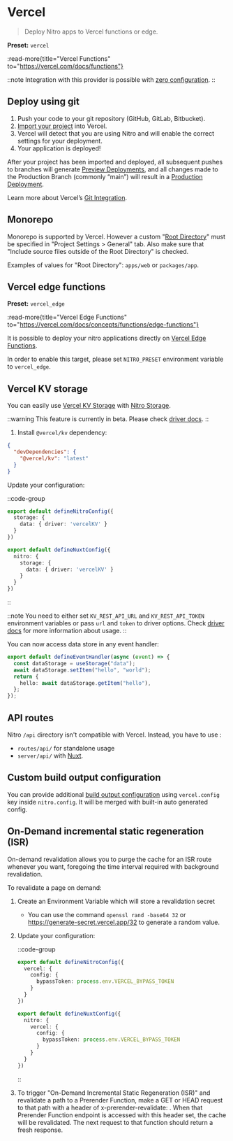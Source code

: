 # Vercel

> Deploy Nitro apps to Vercel functions or edge.

**Preset:** `vercel`

:read-more{title="Vercel Functions" to="https://vercel.com/docs/functions"}

::note
Integration with this provider is possible with [zero configuration](/deploy/#zero-config-providers).
::

## Deploy using git

1. Push your code to your git repository (GitHub, GitLab, Bitbucket).
2. [Import your project](https://vercel.com/new) into Vercel.
3. Vercel will detect that you are using Nitro and will enable the correct settings for your deployment.
4. Your application is deployed!

After your project has been imported and deployed, all subsequent pushes to branches will generate [Preview Deployments](https://vercel.com/docs/concepts/deployments/environments#preview), and all changes made to the Production Branch (commonly “main”) will result in a [Production Deployment](https://vercel.com/docs/concepts/deployments/environments#production).

Learn more about Vercel’s [Git Integration](https://vercel.com/docs/concepts/git).

## Monorepo

Monorepo is supported by Vercel. However a custom "[Root Directory](https://vercel.com/docs/deployments/configure-a-build#root-directory)" must be specified in "Project Settings > General" tab. Also make sure that "Include source files outside of the Root Directory" is checked.

Examples of values for "Root Directory": `apps/web` or `packages/app`.


## Vercel edge functions

**Preset:** `vercel_edge`

:read-more{title="Vercel Edge Functions" to="https://vercel.com/docs/concepts/functions/edge-functions"}

It is possible to deploy your nitro applications directly on [Vercel Edge Functions](https://vercel.com/docs/concepts/functions/edge-functions).


In order to enable this target, please set `NITRO_PRESET` environment variable to `vercel_edge`.

## Vercel KV storage

You can easily use [Vercel KV Storage](https://vercel.com/docs/storage/vercel-kv) with [Nitro Storage](/guide/storage).

::warning
This feature is currently in beta. Please check [driver docs](https://unstorage.unjs.io/drivers/vercel-kv).
::

1. Install `@vercel/kv` dependency:

```json [package.json]
{
  "devDependencies": {
    "@vercel/kv": "latest"
  }
}
```

Update your configuration:

::code-group
```ts [nitro.config.ts]
export default defineNitroConfig({
  storage: {
    data: { driver: 'vercelKV' }
  }
})
```
```ts [nuxt.config.ts]
export default defineNuxtConfig({
  nitro: {
    storage: {
      data: { driver: 'vercelKV' }
    }
  }
})
```
::

::note
You need to either set `KV_REST_API_URL` and `KV_REST_API_TOKEN` environment variables or pass `url` and `token` to driver options. Check [driver docs](https://unstorage.unjs.io/drivers/vercel-kv) for more information about usage.
::

You can now access data store in any event handler:

```ts
export default defineEventHandler(async (event) => {
  const dataStorage = useStorage("data");
  await dataStorage.setItem("hello", "world");
  return {
    hello: await dataStorage.getItem("hello"),
  };
});
```

## API routes

Nitro `/api` directory isn't compatible with Vercel.
Instead, you have to use :

- `routes/api/` for standalone usage
- `server/api/` with [Nuxt](https://nuxt.com).

## Custom build output configuration

You can provide additional [build output configuration](https://vercel.com/docs/build-output-api/v3) using `vercel.config` key inside `nitro.config`. It will be merged with built-in auto generated config.

## On-Demand incremental static regeneration (ISR)

On-demand revalidation allows you to purge the cache for an ISR route whenever you want, foregoing the time interval required with background revalidation.

To revalidate a page on demand:

1. Create an Environment Variable which will store a revalidation secret
    * You can use the command `openssl rand -base64 32` or https://generate-secret.vercel.app/32 to generate a random value.

2. Update your configuration:

    ::code-group
    ```ts [nitro.config.ts]
    export default defineNitroConfig({
      vercel: {
        config: {
          bypassToken: process.env.VERCEL_BYPASS_TOKEN
        }
      }
    })
    ```
    ```ts [nuxt.config.ts]
    export default defineNuxtConfig({
      nitro: {
        vercel: {
          config: {
            bypassToken: process.env.VERCEL_BYPASS_TOKEN
          }
        }
      }
    })
    ```
    ::

3. To trigger "On-Demand Incremental Static Regeneration (ISR)" and revalidate a path to a Prerender Function, make a GET or HEAD request to that path with a header of x-prerender-revalidate: <bypassToken>. When that Prerender Function endpoint is accessed with this header set, the cache will be revalidated. The next request to that function should return a fresh response.
